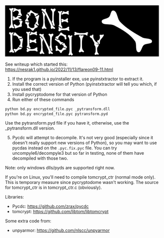 ![logo](logo.png)

See writeup which started this: https://nesrak1.github.io/2022/11/13/flareon09-11.html

1. If the program is a pyinstaller exe, use pyinstxtractor to extract it.
2. Install the correct version of Python (pyinstxtractor will tell you which, if you used that)
3. Install pycryptodome for that version of Python
4. Run either of these commands

```
python bd.py encrypted_file.pyc _pytransform.dll
python bd.py encrypted_file.pyc pytransform.pyd
```

Use the pytransform.pyd file if you have it,
otherwise, use the _pytransform.dll version.

5. Pycdc will attempt to decompile. It's not very good (especially since it doesn't really support new versions of Python), so you may want to use pycdas instead on the `.pyc.fix.pyc` file. You can try uncompyle6/decompyle3 but so far in testing, none of them have decompiled with those two.

Note: only windows dlls/pyds are supported right now.

If you're on Linux, you'll need to compile tomcrypt_ctr (normal mode only).
This is temporary measure since pycryptodome wasn't working.
The source for tomcrypt_ctr is in tomcrypt_ctr.c (obviously).

Libraries:

* Pycdc: https://github.com/zrax/pycdc
* tomcrypt: https://github.com/libtom/libtomcrypt

Some extra code from:

* unpyarmor: https://github.com/nlscc/unpyarmor